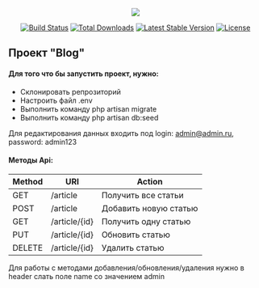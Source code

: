 <p align="center"><img src="https://laravel.com/assets/img/components/logo-laravel.svg"></p>

<p align="center">
<a href="https://travis-ci.org/laravel/framework"><img src="https://travis-ci.org/laravel/framework.svg" alt="Build Status"></a>
<a href="https://packagist.org/packages/laravel/framework"><img src="https://poser.pugx.org/laravel/framework/d/total.svg" alt="Total Downloads"></a>
<a href="https://packagist.org/packages/laravel/framework"><img src="https://poser.pugx.org/laravel/framework/v/stable.svg" alt="Latest Stable Version"></a>
<a href="https://packagist.org/packages/laravel/framework"><img src="https://poser.pugx.org/laravel/framework/license.svg" alt="License"></a>
</p>

## Проект "Blog"
#### Для того что бы запустить проект, нужно:
  - Склонировать репрозиторий
  - Настроить файл .env
  - Выполнить команду php artisan migrate
  - Выполнить команду php artisan db:seed

Для редактирования данных входить под login: admin@admin.ru, password: admin123

####  Методы Api:

| Method | URI       | Action          |
  |--------|----------|------------------|
  | GET    |/article    |Получить все статьи|
  | POST   |/article |Добавить новую статью|
  | GET    |/article/{id}|Получить одну статью|
  | PUT    |/article/{id}|Обновить статью|
  | DELETE |/article/{id}|Удалить статью|
  
  Для работы с методами добавления/обновления/удаления нужно в header слать поле name со значением admin
